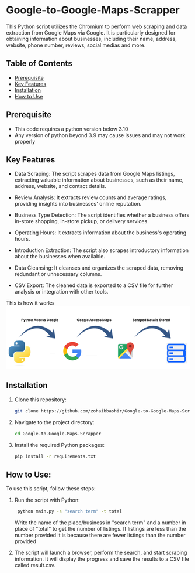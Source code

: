 # Google-to-Google-Maps-Scrapper
This Python script utilizes the Chromium to perform web scraping and data extraction from Google Maps via Google. It is particularly designed for obtaining information about businesses, including their name, address, website, phone number, reviews, social medias and more.

## Table of Contents

- [Prerequisite](#prerequisite)
- [Key Features](#key-features)
- [Installation](#installation)
- [How to Use](#how-to-use)

## Prerequisite
- This code requires a python version below 3.10
- Any version of python beyond 3.9 may cause issues and may not work properly

## Key Features
- Data Scraping: The script scrapes data from Google Maps listings, extracting valuable information about businesses, such as their name, address, website, and contact details.

- Review Analysis: It extracts review counts and average ratings, providing insights into businesses' online reputation.

- Business Type Detection: The script identifies whether a business offers in-store shopping, in-store pickup, or delivery services.

- Operating Hours: It extracts information about the business's operating hours.

- Introduction Extraction: The script also scrapes introductory information about the businesses when available.

- Data Cleansing: It cleanses and organizes the scraped data, removing redundant or unnecessary columns.

- CSV Export: The cleaned data is exported to a CSV file for further analysis or integration with other tools.

This is how it works 
![Visual of how the code works](Pic.png)

## Installation

1. Clone this repository:

   ```bash
   git clone https://github.com/zohaibbashir/Google-to-Google-Maps-Scrapper.git
2. Navigate to the project directory:
   ```bash
   cd Google-to-Google-Maps-Scrapper
3. Install the required Python packages:
    ```bash
    pip install -r requirements.txt

## How to Use:

To use this script, follow these steps:

1. Run the script with Python:
    ```bash
     python main.py -s "search term" -t total
    ```
    Write the name of the place/business in "search term" and a number in place of "total" to get the number of listings. If listings are less than the number provided it is because there are fewer listings than the number provided

2. The script will launch a browser, perform the search, and start scraping information. It will display the progress and save the results to a CSV file called result.csv.
